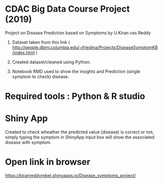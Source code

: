 # CDAC Big Data Course Project (2019)
Project on Disease Prediction based on Symptoms by U.Kiran vas Reddy

1. Dataset taken from this link ( http://people.dbmi.columbia.edu/~friedma/Projects/DiseaseSymptomKB/index.html )

2. Created dataset/cleaned using Python.

3. Notebook RMD used to show the insights and Prediction (single symptom to check) disease.


# Required tools : Python & R studio

# Shiny App

Created to check wheather the predicted value (disease) is correct or not, simply typing the symptom in ShinyApp input box will show the associated disease with symptom.

# Open link in browser

https://kiranreddyrebel.shinyapps.io/Disease_symptoms_project/
